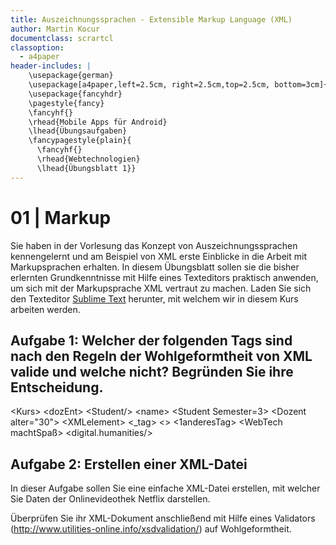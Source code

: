 ```yaml
---
title: Auszeichnungssprachen - Extensible Markup Language (XML)
author: Martin Kocur
documentclass: scrartcl
classoption:
  - a4paper
header-includes: |
    \usepackage{german} 
    \usepackage[a4paper,left=2.5cm, right=2.5cm,top=2.5cm, bottom=3cm]{geometry}
    \usepackage{fancyhdr}
    \pagestyle{fancy}
    \fancyhf{}
    \rhead{Mobile Apps für Android}
    \lhead{Übungsaufgaben}
    \fancypagestyle{plain}{
      \fancyhf{}
      \rhead{Webtechnologien}
      \lhead{Übungsblatt 1}}
---
```



# 01 | Markup

Sie haben in der Vorlesung das Konzept von Auszeichnungssprachen kennengelernt und am Beispiel von XML erste Einblicke in die Arbeit mit Markupsprachen erhalten. In diesem Übungsblatt sollen sie die bisher erlernten Grundkenntnisse mit Hilfe eines Texteditors praktisch anwenden, um sich mit der Markupsprache XML vertraut zu machen. Laden Sie sich den Texteditor [Sublime Text](https://www.sublimetext.com/) herunter, mit welchem wir in diesem Kurs arbeiten werden.

## Aufgabe 1: Welcher der folgenden Tags sind nach den Regeln der Wohlgeformtheit von XML valide und welche nicht? Begründen Sie ihre Entscheidung.

&lt;Kurs&gt;
&lt;dozEnt&gt;
&lt;Student/&gt;
&lt;name&gt;
&lt;Student Semester=3&gt;
&lt;Dozent alter="30"&gt;
&lt;XMLelement&gt;
&lt;_tag&gt;
&lt;&gt;
&lt;1anderesTag&gt;
&lt;WebTech machtSpaß&gt;
&lt;digital.humanities/&gt;

## Aufgabe 2: Erstellen einer XML-Datei

In dieser Aufgabe sollen Sie eine einfache XML-Datei erstellen, mit welcher Sie Daten der Onlinevideothek Netflix darstellen. 


Überprüfen Sie ihr XML-Dokument anschließend mit Hilfe eines Validators (http://www.utilities-online.info/xsdvalidation/) auf Wohlgeformtheit.



